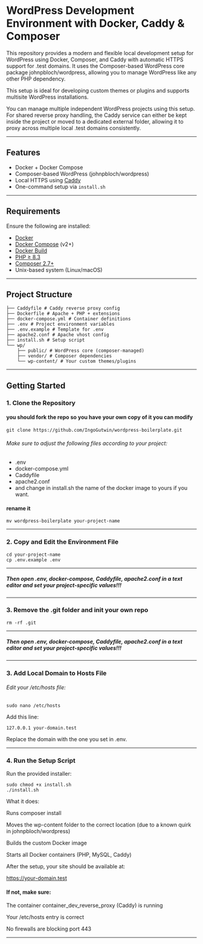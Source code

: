 # WordPress Development Environment with Docker, Caddy & Composer

This repository provides a modern and flexible local development setup for WordPress using Docker, Composer, and Caddy with automatic HTTPS support for .test domains.
It uses the Composer-based WordPress core package johnpbloch/wordpress, allowing you to manage WordPress like any other PHP dependency.

This setup is ideal for developing custom themes or plugins and supports multisite WordPress installations.

You can manage multiple independent WordPress projects using this setup.
For shared reverse proxy handling, the Caddy service can either be kept inside the project or moved to a dedicated external folder, allowing it to proxy across multiple local .test domains consistently.

---

## Features

- Docker + Docker Compose
- Composer-based WordPress (johnpbloch/wordpress)
- Local HTTPS using [Caddy](https://caddyserver.com/)
- One-command setup via `install.sh`

---

## Requirements

Ensure the following are installed:

- [Docker](https://www.docker.com/)
- [Docker Compose](https://docs.docker.com/compose/) (v2+)
- [Docker Build](https://docs.docker.com/build/)
- [PHP ≥ 8.3](https://www.php.net/)
- [Composer 2.7+](https://getcomposer.org/)
- Unix-based system (Linux/macOS)

---

## Project Structure


```
├── Caddyfile # Caddy reverse proxy config
├── Dockerfile # Apache + PHP + extensions
├── docker-compose.yml # Container definitions
├── .env # Project environment variables
├── .env.example # Template for .env
├── apache2.conf # Apache vhost config
├── install.sh # Setup script
└── wp/
    ├── public/ # WordPress core (composer-managed)
    ├── vendor/ # Composer dependencies
    └── wp-content/ # Your custom themes/plugins
```
---

## Getting Started

### 1. Clone the Repository

#### you should fork the repo so you have your own copy of it you can modify

```
git clone https://github.com/IngoGutwin/wordpress-boilerplate.git
```

###### Make sure to adjust the following files according to your project: 
 - .env
 - docker-compose.yml
 - Caddyfile
 - apache2.conf
 - and change in install.sh the name of the docker image to yours if you want.


#### rename it

```
mv wordpress-boilerplate your-project-name
```

---

### 2. Copy and Edit the Environment File

```
cd your-project-name
cp .env.example .env
```

---

##### Then open .env, docker-compose, Caddyfile, apache2.conf in a text editor and set your project-specific values!!!

---

### 3. Remove the .git folder and init your own repo

```
rm -rf .git
```

---

##### Then open .env, docker-compose, Caddyfile, apache2.conf in a text editor and set your project-specific values!!!

---

### 3. Add Local Domain to Hosts File

###### Edit your /etc/hosts file:

```
sudo nano /etc/hosts
```
Add this line:
```
127.0.0.1 your-domain.test
```
Replace the domain with the one you set in .env.

---

### 4. Run the Setup Script

Run the provided installer:

```
sudo chmod +x install.sh
./install.sh
```
What it does:

Runs composer install

Moves the wp-content folder to the correct location (due to a known quirk in johnpbloch/wordpress)

Builds the custom Docker image

Starts all Docker containers (PHP, MySQL, Caddy)

After the setup, your site should be available at:

https://your-domain.test

#### If not, make sure:

The container container_dev_reverse_proxy (Caddy) is running

Your /etc/hosts entry is correct

No firewalls are blocking port 443

---
